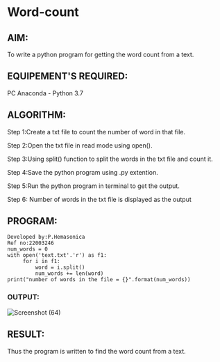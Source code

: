 # Word-count
## AIM:
To write a python program for getting the word count from a text.
## EQUIPEMENT'S REQUIRED: 
PC
Anaconda - Python 3.7
## ALGORITHM: 

Step 1:Create a txt file to count the number of word in that file.

Step 2:Open the txt file in read mode using open().

Step 3:Using split() function to split the words in the txt file and count it.

Step 4:Save the python program using .py extention.

Step 5:Run the python program in terminal to get the output.

Step 6: Number of words in the txt file is displayed as the output

## PROGRAM:
```
Developed by:P.Hemasonica
Ref no:22003246
num_words = 0 
with open('text.txt'.'r') as f1:
     for i in f1: 
         word = i.split() 
         num_words += len(word)
print("number of words in the file = {}".format(num_words))

````
### OUTPUT:

![Screenshot (64)](https://user-images.githubusercontent.com/118361409/214370564-8414c5f8-fd0e-41eb-86fe-d86d20ea7513.png)


## RESULT:
Thus the program is written to find the word count from a text.
